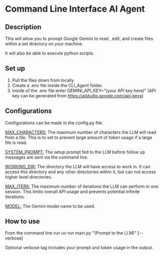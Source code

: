 # Command Line Interface AI Agent

## Description

This will allow you to prompt Google Gemini to read , edit, and create files within a set directory on your machine.

It will also be able to execute python scripts. 

## Set up

1. Pull the files down from locally
2. Create a .env file inside the CLI_Agent folder. 
3. Inside of the .env file enter GEMINI_API_KEY="(your API key here)" (API key can be generated from https://aistudio.google.com/api-keys)

## Configurations

Configurations can be made in the config.py file.

<u>MAX_CHARACTERS:</u> The maximum number of characters the LLM will read from a file. This is to set to prevent large amount of token usage if a large file is read.

<u>SYSTEM_PROMPT:</u> The setup prompt fed to the LLM before follow up messages are sent via the command line.

<u>WORKING_DIR:</u> The directory the LLM will have access to work in. It can access this directory and any other directories within it, but can not access higher level directories.

<u>MAX_ITERS:</u> The maximum number of iterations the LLM can perform in one session. This limits overall API usage and prevents potential infinite iterations.

<u>MODEL:</u> The Gemini model name to be used.

## How to use

From the command line run uv run main.py "(Prompt to the LLM)" [--verbose]

Optional verbose tag includes your prompt and token usage in the output.
